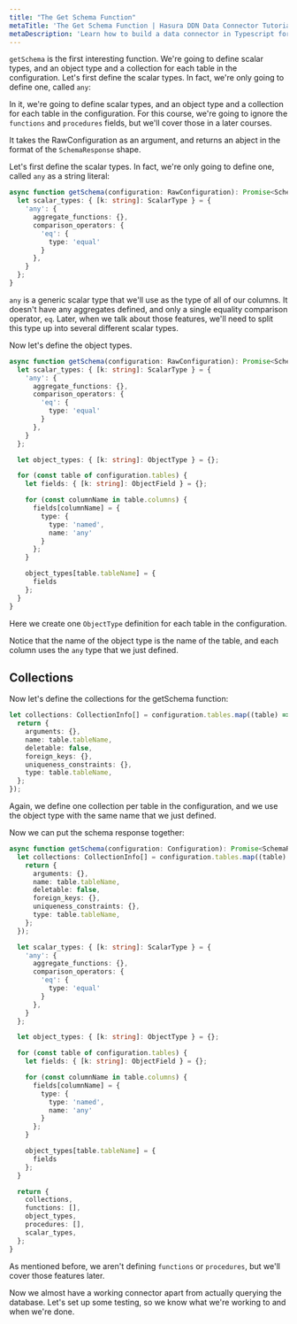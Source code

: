 ```yaml
---
title: "The Get Schema Function"
metaTitle: 'The Get Schema Function | Hasura DDN Data Connector Tutorial'
metaDescription: 'Learn how to build a data connector in Typescript for Hasura DDN'
---
```


`getSchema` is the first interesting function. We're going to define scalar types, and an object type and a collection 
for each table in the configuration. Let's first define the scalar types. In fact, we're only going to define one, 
called `any`:

In it, we're going to define scalar types, and an object type and a collection for each table in the configuration. 
For this course, we're going to ignore the `functions` and `procedures` fields, but we'll cover those in a later 
courses.

It takes the RawConfiguration as an argument, and returns an abject in the format of the `SchemaResponse`
shape.

Let's first define the scalar types. In fact, we're only going to define one, called `any` as  a string literal:

```typescript
async function getSchema(configuration: RawConfiguration): Promise<SchemaResponse> {
  let scalar_types: { [k: string]: ScalarType } = {
    'any': {
      aggregate_functions: {},
      comparison_operators: {
        'eq': {
          type: 'equal'
        }
      },
    }
  };
}
```
[//]: # (TODO: This is confusing name because of the any type in typescript)
`any` is a generic scalar type that we'll use as the type of all of our columns. It doesn't have any aggregates defined,
and only a single equality comparison operator, `eq`. Later, when we talk about those features, we'll need to split this
type up into several different scalar types.

Now let's define the object types.

```typescript {5}
async function getSchema(configuration: RawConfiguration): Promise<SchemaResponse> {
  let scalar_types: { [k: string]: ScalarType } = {
    'any': {
      aggregate_functions: {},
      comparison_operators: {
        'eq': {
          type: 'equal'
        }
      },
    }
  };

  let object_types: { [k: string]: ObjectType } = {};

  for (const table of configuration.tables) {
    let fields: { [k: string]: ObjectField } = {};

    for (const columnName in table.columns) {
      fields[columnName] = {
        type: {
          type: 'named',
          name: 'any'
        }
      };
    }

    object_types[table.tableName] = {
      fields
    };
  }
}
```

Here we create one `ObjectType` definition for each table in the configuration.

Notice that the name of the object type is the name of the table, and each column uses the `any` type that we just 
defined.

## Collections

Now let's define the collections for the getSchema function:

```typescript
let collections: CollectionInfo[] = configuration.tables.map((table) => {
  return {
    arguments: {},
    name: table.tableName,
    deletable: false,
    foreign_keys: {},
    uniqueness_constraints: {},
    type: table.tableName,
  };
});
```

Again, we define one collection per table in the configuration, and we use the object type with the same name that we
just defined.

Now we can put the schema response together:

```typescript
async function getSchema(configuration: Configuration): Promise<SchemaResponse> {
  let collections: CollectionInfo[] = configuration.tables.map((table) => {
    return {
      arguments: {},
      name: table.tableName,
      deletable: false,
      foreign_keys: {},
      uniqueness_constraints: {},
      type: table.tableName,
    };
  });

  let scalar_types: { [k: string]: ScalarType } = {
    'any': {
      aggregate_functions: {},
      comparison_operators: {
        'eq': {
          type: 'equal'
        }
      },
    }
  };

  let object_types: { [k: string]: ObjectType } = {};

  for (const table of configuration.tables) {
    let fields: { [k: string]: ObjectField } = {};

    for (const columnName in table.columns) {
      fields[columnName] = {
        type: {
          type: 'named',
          name: 'any'
        }
      };
    }

    object_types[table.tableName] = {
      fields
    };
  }

  return {
    collections,
    functions: [],
    object_types,
    procedures: [],
    scalar_types,
  };
}
```

As mentioned before, we aren't defining `functions` or `procedures`, but we'll cover those features later.

Now we almost have a working connector apart from actually querying the database. Let's set up some testing, so we 
know what we're working to and when we're done.